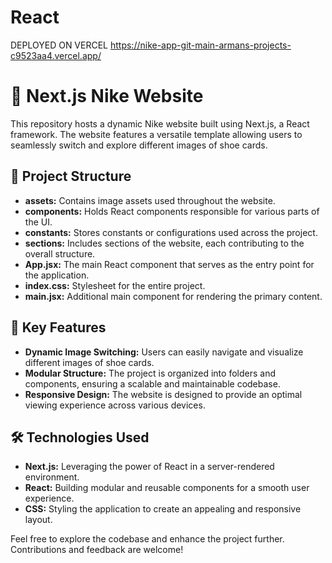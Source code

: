 # React

DEPLOYED ON VERCEL https://nike-app-git-main-armans-projects-c9523aa4.vercel.app/

# 🚀 Next.js Nike Website

This repository hosts a dynamic Nike website built using Next.js, a React framework. The website features a versatile template allowing users to seamlessly switch and explore different images of shoe cards.

## 📂 Project Structure

- **assets:** Contains image assets used throughout the website.
- **components:** Holds React components responsible for various parts of the UI.
- **constants:** Stores constants or configurations used across the project.
- **sections:** Includes sections of the website, each contributing to the overall structure.
- **App.jsx:** The main React component that serves as the entry point for the application.
- **index.css:** Stylesheet for the entire project.
- **main.jsx:** Additional main component for rendering the primary content.

## 🔑 Key Features

- **Dynamic Image Switching:** Users can easily navigate and visualize different images of shoe cards.
- **Modular Structure:** The project is organized into folders and components, ensuring a scalable and maintainable codebase.
- **Responsive Design:** The website is designed to provide an optimal viewing experience across various devices.

## 🛠️ Technologies Used

- **Next.js:** Leveraging the power of React in a server-rendered environment.
- **React:** Building modular and reusable components for a smooth user experience.
- **CSS:** Styling the application to create an appealing and responsive layout.

Feel free to explore the codebase and enhance the project further. Contributions and feedback are welcome!

